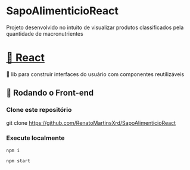 # SapoAlimenticioReact

<p>Projeto desenvolvido no intuito de visualizar produtos classificados pela quantidade de macronutrientes</p>

<h1>
    <a href="https://pt-br.reactjs.org/">🔗 React</a>
</h1>
<p>🚀 lib para construir interfaces do usuário com componentes reutilizáveis</p>

## 🎲 Rodando o Front-end

### Clone este repositório
git clone https://github.com/RenatoMartinsXrd/SapoAlimenticioReact

### Execute localmente
```npm i```

```npm start```
